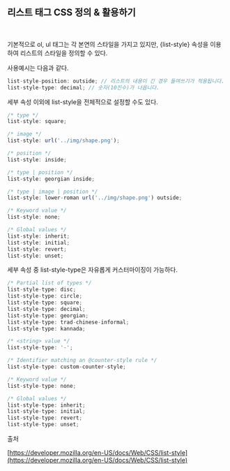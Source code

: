## 리스트 태그 CSS 정의 & 활용하기

<br>

기본적으로 ol, ul 태그는 각 본연의 스타일을 가지고 있지만, {list-style} 속성을 이용하여 리스트의 스타일을 정의할 수 있다.

사용예시는 다음과 같다.

```jsx
list-style-position: outside; // 리스트의 내용이 긴 경우 들여쓰기가 적용됩니다.
list-style-type: decimal; // 숫자(10진수)가 나옵니다.
```

세부 속성 이외에 list-style을 전체적으로 설정할 수도 있다.

```jsx
/* type */
list-style: square;

/* image */
list-style: url('../img/shape.png');

/* position */
list-style: inside;

/* type | position */
list-style: georgian inside;

/* type | image | position */
list-style: lower-roman url('../img/shape.png') outside;

/* Keyword value */
list-style: none;

/* Global values */
list-style: inherit;
list-style: initial;
list-style: revert;
list-style: unset;
```

세부 속성 중 list-style-type은 자유롭게 커스터마이징이 가능하다.

```jsx
/* Partial list of types */
list-style-type: disc;
list-style-type: circle;
list-style-type: square;
list-style-type: decimal;
list-style-type: georgian;
list-style-type: trad-chinese-informal;
list-style-type: kannada;

/* <string> value */
list-style-type: '-';

/* Identifier matching an @counter-style rule */
list-style-type: custom-counter-style;

/* Keyword value */
list-style-type: none;

/* Global values */
list-style-type: inherit;
list-style-type: initial;
list-style-type: revert;
list-style-type: unset;
```

출처

[https://developer.mozilla.org/en-US/docs/Web/CSS/list-style](https://developer.mozilla.org/en-US/docs/Web/CSS/list-style)